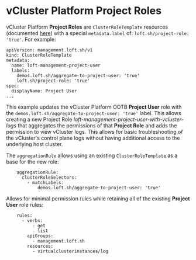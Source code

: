# vCluster Platform Project Roles

vCluster Platform **Project Roles** are `ClusterRoleTemplate` resources (documented [here](https://www.vcluster.com/docs/platform/api/resources/clusterroletemplate)) with a special `metadata.label` of: `loft.sh/project-role: 'true'`. For example:
```
apiVersion: management.loft.sh/v1
kind: ClusterRoleTemplate
metadata:
  name: loft-management-project-user
  labels:
    demos.loft.sh/aggregate-to-project-user: 'true'
    loft.sh/project-role: 'true'
spec:
  displayName: Project User
...
```

This example updates the vCluster Platform OOTB **Project User** role with the `demos.loft.sh/aggregate-to-project-user: 'true'` label. This allows creating a new Project Role *loft-management-project-user-with-vcluster-logs* that aggregates the permissions of that **Project Role** and adds the permission to view vCluster logs. This allows for basic troubleshooting of the vCluster's control plane logs without having additional access to the underlying host cluster.

The `aggregationRule` allows using an existing `ClusterRoleTemplate` as a base for the new role:
```
    aggregationRule:
      clusterRoleSelectors:
        - matchLabels:
            demos.loft.sh/aggregate-to-project-user: 'true'
```

Allows for minimal permission rules while retaining all of the existing **Project User** role rules:
```
    rules:
      - verbs:
          - get
          - list
        apiGroups:
          - management.loft.sh
        resources:
          - virtualclusterinstances/log
```
